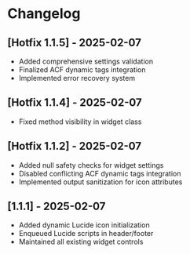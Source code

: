 # Changelog

## [Hotfix 1.1.5] - 2025-02-07
- Added comprehensive settings validation
- Finalized ACF dynamic tags integration
- Implemented error recovery system

## [Hotfix 1.1.4] - 2025-02-07
- Fixed method visibility in widget class

## [Hotfix 1.1.2] - 2025-02-07
- Added null safety checks for widget settings
- Disabled conflicting ACF dynamic tags integration
- Implemented output sanitization for icon attributes

## [1.1.1] - 2025-02-07
- Added dynamic Lucide icon initialization
- Enqueued Lucide scripts in header/footer
- Maintained all existing widget controls
